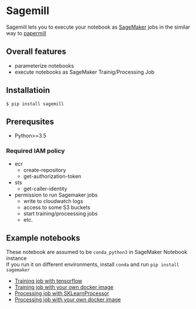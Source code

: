 # Sagemill
Sagemill lets you to execute your notebook as [SageMaker](https://aws.amazon.com/sagemaker/) jobs in the similar way to [papermill](https://papermill.readthedocs.io/en/latest/)

## Overall features
- parameterize notebooks
- execute notebooks as SageMaker Trainig/Processing Job

## Installatioin
```
$ pip install sagemill
```

## Prerequsites
- Python>=3.5

### Required IAM policy
- ecr
  - create-repository
  - get-authorization-token
- sts
  - get-caller-identity
- permission to run Sagemaker jobs
  - write to cloudwatch logs
  - access to some S3 buckets
  - start training/proceessing jobs
  - etc.

## Example notebooks
These notebook are assumed to be `conda_python3` in SageMaker Notebook instance<br>
If you run it on different environments, install `conda` and run `pip install sagemaker`

- [Training job with tensorflow](./example/train_tf.ipynb)
- [Training job with your own docker image](./example/train_custom.ipynb)
- [Processing job with SKLearnProcessor](./example/process_sklearn.ipynb)
- [Processing job with your own docker image](./example/process_custom.ipynb)
